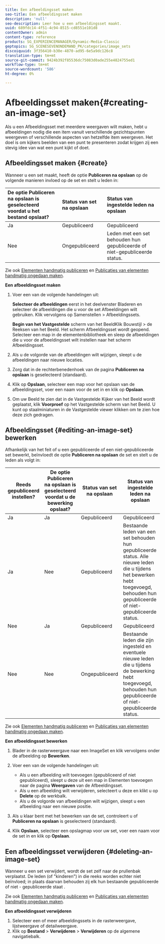```yaml
---
title: Een afbeeldingsset maken
seo-title: Een afbeeldingsset maken
description: 'null'
seo-description: Leer hoe u een afbeeldingsset maakt.
uuid: 689fdc14-4f51-4c94-8515-cd8551e101d8
contentOwner: admin
content-type: reference
products: SG_EXPERIENCEMANAGER/Dynamic-Media-Classic
geptopics: SG_SCENESEVENONDEMAND_PK/categories/image_sets
discoiquuid: 3f356410-b30e-4870-ad95-6e5a9dc126c8
translation-type: tm+mt
source-git-commit: 9424b392f85536dc75083d0ade255e4824755ed1
workflow-type: tm+mt
source-wordcount: '586'
ht-degree: 0%

---
```



# Afbeeldingsset maken{#creating-an-image-set}

Als u een Afbeeldingsset met meerdere weergaven wilt maken, hebt u afbeeldingen nodig die een item vanuit verschillende gezichtspunten weergeven of verschillende aspecten van hetzelfde item weergeven. Het doel is om kijkers beelden van een punt te presenteren zodat krijgen zij een stevig idee van wat een punt kijkt of doet.

## Afbeeldingsset maken {#create}

Wanneer u een set maakt, heeft de optie **Publiceren na opslaan** op de volgende manieren invloed op de set en stelt u leden in:

| De optie Publiceren na opslaan is geselecteerd voordat u het bestand opslaat? | Status van set na opslaan | Status van ingestelde leden na opslaan |
|:--- |:--- |:--- |
| Ja | Gepubliceerd | Gepubliceerd |
| Nee | Ongepubliceerd | Leden met een set behouden hun gepubliceerde of niet-gepubliceerde status. |

Zie ook [Elementen handmatig publiceren](publishing-files.md#manually_publishing_assets) en [Publicaties van elementen handmatig ongedaan maken](publishing-files.md#manually_unpublishing_assets).

**Een afbeeldingsset maken**

1. Voer een van de volgende handelingen uit:

   **Selecteer de afbeeldingen** eerst in het deelvenster Bladeren en selecteer de afbeeldingen die u voor de set Afbeeldingen wilt gebruiken. Klik vervolgens op Samenstellen > Afbeeldingssets.

   **Begin van het Vastgestelde** scherm van het BeeldKlik Bouwstijl > de Reeksen van het Beeld. Het scherm Afbeeldingsset wordt geopend. Selecteer een map in de elementenbibliotheek en sleep de afbeeldingen die u voor de afbeeldingsset wilt instellen naar het scherm Afbeeldingsset.

1. Als u de volgorde van de afbeeldingen wilt wijzigen, sleept u de afbeeldingen naar nieuwe locaties.
1. Zorg dat in de rechterbenedenhoek van de pagina **Publiceren na opslaan** is geselecteerd (standaard).
1. Klik op **Opslaan**, selecteer een map voor het opslaan van de afbeeldingsset, voer een naam voor de set in en klik op **Opslaan**.
1. Om uw Beeld te zien dat in de Vastgestelde Kijker van het Beeld wordt geplaatst, klik **Voorproef** op het Vastgestelde scherm van het Beeld. U kunt op staalminiaturen in de Vastgestelde viewer klikken om te zien hoe deze zich gedragen.

## Afbeeldingsset {#editing-an-image-set} bewerken

Afhankelijk van het feit of u een gepubliceerde of een niet-gepubliceerde set bewerkt, beïnvloedt de optie **Publiceren na opslaan** de set en stelt u de leden als volgt in:

| Reeds gepubliceerd instellen? | De optie Publiceren na opslaan is geselecteerd voordat u de bewerking opslaat? | Status van set na opslaan | Status van ingestelde leden na opslaan |
|--- |--- |--- |--- |
| Ja | Ja | Gepubliceerd | Gepubliceerd |
| Ja | Nee | Gepubliceerd | Bestaande leden van een set behouden hun gepubliceerde status. Alle nieuwe leden die u tijdens het bewerken hebt toegevoegd, behouden hun gepubliceerde of niet-gepubliceerde status. |
| Nee | Ja | Gepubliceerd | Gepubliceerd |
| Nee | Nee | Ongepubliceerd | Bestaande leden die zijn ingesteld en eventuele nieuwe leden die u tijdens de bewerking hebt toegevoegd, behouden hun gepubliceerde of niet-gepubliceerde status. |

Zie ook [Elementen handmatig publiceren](publishing-files.md#manually_publishing_assets) en [Publicaties van elementen handmatig ongedaan maken](publishing-files.md#manually_unpublishing_assets).

**Een afbeeldingsset bewerken**

1. Blader in de rasterweergave naar een ImageSet en klik vervolgens onder de afbeelding op **Bewerken**.
1. Voer een van de volgende handelingen uit:

   * Als u een afbeelding wilt toevoegen (gepubliceerd of niet gepubliceerd), sleept u deze uit een map in Elementen toevoegen naar de pagina **Weergaven** van de Afbeeldingsset.
   * Als u een afbeelding wilt verwijderen, selecteert u deze en klikt u op **Delete** op de werkbalk.
   * Als u de volgorde van afbeeldingen wilt wijzigen, sleept u een afbeelding naar een nieuwe positie.

1. Als u klaar bent met het bewerken van de set, controleert u of **Publiceren na opslaan** is geselecteerd (standaard).
1. Klik **Opslaan**, selecteer een opslagmap voor uw set, voer een naam voor de set in en klik op **Opslaan**.

## Een afbeeldingsset verwijderen {#deleting-an-image-set}

Wanneer u een set verwijdert, wordt de set zelf naar de prullenbak verplaatst. De leden (of &quot;kinderen&quot;) in die reeks worden echter niet beïnvloed; in plaats daarvan behouden zij elk hun bestaande gepubliceerde of niet - gepubliceerde staat .

Zie ook [Elementen handmatig publiceren](publishing-files.md#manually_publishing_assets) en [Publicaties van elementen handmatig ongedaan maken](publishing-files.md#manually_unpublishing_assets).

**Een afbeeldingsset verwijderen**

1. Selecteer een of meer afbeeldingssets in de rasterweergave, lijstweergave of detailweergave.
1. Klik op **Bestand** > **Verwijderen** > **Verwijderen** op de algemene navigatiebalk.

